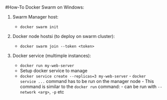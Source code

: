 #How-To Docker Swarm on Windows:

1. Swarm Manager host:
    - `docker swarm init`

2. Docker node hostsi (to deploy on swarm cluster):
    - `docker swarm join --token <token>`

3. Docker service (multimple instances):
    - `docker run my-web-server`
    - Setup docker service to manage 
    - `docker service create --replicas=3 my-web-server`
          - `docker service ...` command has to be run on the manager node
          -  This command is similar to the `docker run` command:
              - can be run with `--network <arg>`, `-p` etc

